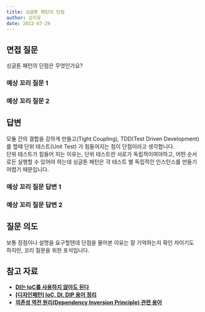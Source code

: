 ```yaml
---
title: 싱글톤 패턴의 단점
author: 김지유
date: 2022-07-29
---
```


## 면접 질문
싱글톤 패턴의 단점은 무엇인가요?

### 예상 꼬리 질문 1

### 예상 꼬리 질문 2

## 답변
모듈 간의 결합을 강하게 만들고(Tight Coupling), TDD(Test Driven Development) 를 할때 단위 테스트(Unit Test) 가 힘들어지는 점이 단점이라고 생각합니다.  
단위 테스트가 힘들어 지는 이유는, 단위 테스트란 서로가 독립적이여야하고, 어떤 순서로든 실행할 수 있어야 하는데 싱글톤 패턴은 각 테스트 별 독립적인 인스턴스를 만들기 어렵기 때문입니다.

### 예상 꼬리 질문 답변 1

### 예상 꼬리 질문 답변 2

## 질문 의도
보통 장점이나 설명을 요구할텐데 단점을 물어본 이유는 잘 기억하는지 확인 차이기도 하지만, 꼬리 질문을 위한 포석입니다.  

  
## 참고 자료
- ****[DI는 IoC를 사용하지 않아도 된다](https://jwchung.github.io/DI%EB%8A%94-IoC%EB%A5%BC-%EC%82%AC%EC%9A%A9%ED%95%98%EC%A7%80-%EC%95%8A%EC%95%84%EB%8F%84-%EB%90%9C%EB%8B%A4)****
- **[[디자인패턴] IoC, DI, DIP 용어 정리](https://black-jin0427.tistory.com/194)**
- **[의존성 역전 원리(Dependency Inversion Principle) 관련 용어](https://justhackem.wordpress.com/2016/05/13/dependency-inversion-terms/)**
